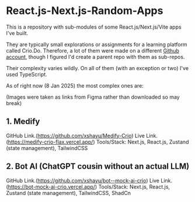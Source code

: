 # React.js-Next.js-Random-Apps
This is a repository with sub-modules of some React.js/Next.js/Vite apps I've built.

They are typically small explorations or assignments for a learning platform called Crio.Do.
Therefore, a lot of them were made on a different [Github account](https://github.com/xshayu), though I figured I'd create a parent repo with them as sub-repos.

Their complexity varies wildly. On all of them (with an exception or two) I've used TypeScript.

As of right now (8 Jan 2025) the most complex ones are:

(Images were taken as links from Figma rather than downloaded so may break)

## 1. Medify
GitHub Link.(https://github.com/xshayu/Medify-Crio)
Live Link.(https://medify-crio-flax.vercel.app/)
Tools/Stack: Next.js, React.js, Zustand (state management), TailwindCSS

## 2. Bot AI (ChatGPT cousin without an actual LLM)
GitHub Link.(https://github.com/xshayu/bot--mock-ai-crio)
Live Link.(https://bot-mock-ai-crio.vercel.app/)
Tools/Stack: Next.js, React.js, Zustand (state management), TailwindCSS, ShadCn